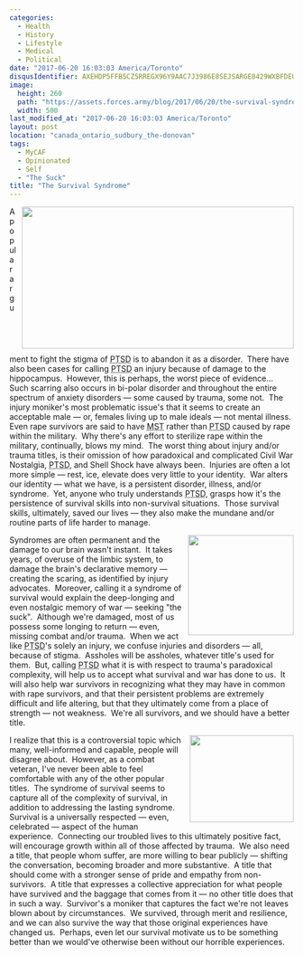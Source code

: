 ```yaml
---
categories:
  - Health
  - History
  - Lifestyle
  - Medical
  - Political
date: "2017-06-20 16:03:03 America/Toronto"
disqusIdentifier: AXEHDP5FFB5CZ5RREGX96Y9AAC7J3986E8SEJSARGE8429WXBFDEUABKHADRTKJZN863ZQMBB8H72PQG2MAG5DW9TEFX4P6DFDC9
image:
  height: 260
  path: "https://assets.forces.army/blog/2017/06/20/the-survival-syndrome/hotlink-ok/innominate_1_500x260.png"
  width: 500
last_modified_at: "2017-06-20 16:03:03 America/Toronto"
layout: post
location: "canada_ontario_sudbury_the-donovan"
tags:
  - MyCAF
  - Opinionated
  - Self
  - "The Suck"
title: "The Survival Syndrome"
---
```


<img alt="" height="251" src="{{ site.uri.assets }}/blog/2017/06/20/the-survival-syndrome/innominate_1_482x251.png"
  style="border: 0px; float: right; margin-bottom: 10px; margin-left: 10px;" width="482" />
<p>
  A popular argument to fight the stigma of <abbr title="Post-Traumatic Stress Disorder">PTSD</abbr> is to abandon it as a disorder.&nbsp; There have also been
  cases for calling <abbr title="Post-Traumatic Stress Disorder">PTSD</abbr> an injury because of damage to the hippocampus.&nbsp; However, this is perhaps, the
  worst piece of evidence&hellip;&nbsp; Such scarring also occurs in bi-polar disorder and throughout the entire spectrum of anxiety disorders &#8212; some
  caused by trauma, some not.&nbsp; The injury moniker's most problematic issue's that it seems to create an acceptable male &#8212; or, females living up to
  male ideals &#8212; not mental illness.&nbsp; Even rape survivors are said to have <abbr title="Military Sexual Trauma">MST</abbr> rather than <abbr
    title="Post-Traumatic Stress Disorder">PTSD</abbr> caused by rape within the military.&nbsp; Why there's any effort to sterilize rape within the military,
  continually, blows my mind.&nbsp; The worst thing about injury and/or trauma titles, is their omission of how paradoxical and complicated Civil War Nostalgia,
  <abbr title="Post-Traumatic Stress Disorder">PTSD</abbr>, and Shell Shock have always been.&nbsp; Injuries are often a lot more simple &#8212; rest, ice,
  elevate does very little to your identity.&nbsp; War alters our identity &#8212; what we have, is a persistent disorder, illness, and/or syndrome.&nbsp; Yet,
  anyone who truly understands <abbr title="Post-Traumatic Stress Disorder">PTSD</abbr>, grasps how it's the persistence of survival skills into non-survival
  situations.&nbsp; Those survival skills, ultimately, saved our lives &#8212; they also make the mundane and/or routine parts of life harder to manage.
</p>
<!-- excerptBreak -->
<img alt="" height="177" src="{{ site.uri.assets }}/blog/2017/06/20/the-survival-syndrome/combat-ptsd_187x177.png"
  style="border: 0px; float: right; margin-bottom: 10px; margin-left: 10px;" width="187" />
<p>
  Syndromes are often permanent and the damage to our brain wasn't instant.&nbsp; It takes years, of overuse of the limbic system, to damage the brain's
  declarative memory &#8212; creating the scaring, as identified by injury advocates.&nbsp; Moreover, calling it a syndrome of survival would explain the
  deep-longing and even nostalgic memory of war &#8212; seeking &quot;the suck&quot;.&nbsp; Although we're damaged, most of us possess some longing to return
  &#8212; even, missing combat and/or trauma.&nbsp; When we act like <abbr title="Post-Traumatic Stress Disorder">PTSD</abbr>'s solely an injury, we confuse
  injuries and disorders &#8212; all, because of stigma.&nbsp; Assholes will be assholes, whatever title's used for them.&nbsp; But, calling <abbr
    title="Post-Traumatic Stress Disorder">PTSD</abbr> what it is with respect to trauma's paradoxical complexity, will help us to accept what survival and war
  has done to us.&nbsp; It will also help war survivors in recognizing what they may have in common with rape survivors, and that their persistent problems are
  extremely difficult and life altering, but that they ultimately come from a place of strength &#8212; not weakness.&nbsp; We're all survivors, and we should
  have a better title.
</p>
<img alt="" height="154" src="{{ site.uri.assets }}/blog/2017/06/20/the-survival-syndrome/strong-arm-steady_184x154.png"
  style="border: 0px; float: right; margin-bottom: 10px; margin-left: 10px;" width="184" />
<p>
  I realize that this is a controversial topic which many, well-informed and capable, people will disagree about.&nbsp; However, as a combat veteran, I've never
  been able to feel comfortable with any of the other popular titles.&nbsp; The syndrome of survival seems to capture all of the complexity of survival, in
  addition to addressing the lasting syndrome.&nbsp; Survival is a universally respected &#8212; even, celebrated &#8212; aspect of the human experience.&nbsp;
  Connecting our troubled lives to this ultimately positive fact, will encourage growth within all of those affected by trauma.&nbsp; We also need a title, that
  people whom suffer, are more willing to bear publicly &#8212; shifting the conversation, becoming broader and more substantive.&nbsp; A title that should come
  with a stronger sense of pride and empathy from non-survivors.&nbsp; A title that expresses a collective appreciation for what people have survived and the
  baggage that comes from it &#8212; no other title does that in such a way.&nbsp; Survivor's a moniker that captures the fact we're not leaves blown about by
  circumstances.&nbsp; We survived, through merit and resilience, and we can also survive the way that those original experiences have changed us.&nbsp;
  Perhaps, even let our survival motivate us to be something better than we would've otherwise been without our horrible experiences.
</p>
